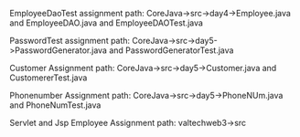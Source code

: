 EmployeeDaoTest assignment path: CoreJava->src->day4->Employee.java and EmployeeDAO.java and EmployeeDAOTest.java

PasswordTest assignment path: CoreJava->src->day5->PasswordGenerator.java and PasswordGeneratorTest.java

Customer Assignment path: CoreJava->src->day5->Customer.java and CustomererTest.java

Phonenumber Assignment path: CoreJava->src->day5->PhoneNUm.java and PhoneNumTest.java

Servlet and Jsp Employee Assignment path: valtechweb3->src
